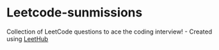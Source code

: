 # Leetcode-sunmissions
Collection of LeetCode questions to ace the coding interview! - Created using [LeetHub](https://github.com/QasimWani/LeetHub)
